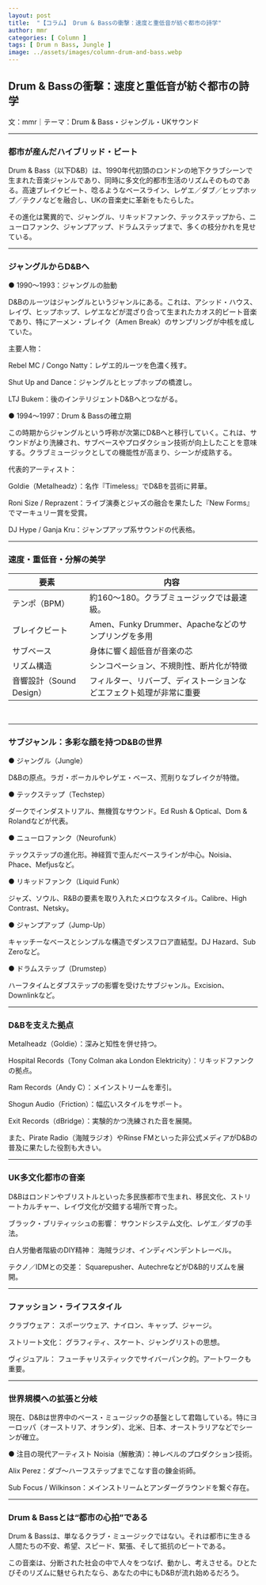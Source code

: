 ```yaml
---
layout: post
title:  "【コラム】 Drum & Bassの衝撃：速度と重低音が紡ぐ都市の詩学"
author: mmr
categories: [ Column ]
tags: [ Drum n Bass, Jungle ]
image: ../assets/images/column-drum-and-bass.webp
---
```


## Drum & Bassの衝撃：速度と重低音が紡ぐ都市の詩学

文：mmr｜テーマ：Drum & Bass・ジャングル・UKサウンド


<hr>

### 都市が産んだハイブリッド・ビート

Drum & Bass（以下D&B）は、1990年代初頭のロンドンの地下クラブシーンで生まれた音楽ジャンルであり、同時に多文化的都市生活のリズムそのものである。高速ブレイクビート、唸るようなベースライン、レゲエ／ダブ／ヒップホップ／テクノなどを融合し、UKの音楽史に革新をもたらした。

その進化は驚異的で、ジャングル、リキッドファンク、テックステップから、ニューロファンク、ジャンプアップ、ドラムステップまで、多くの枝分かれを見せている。


<hr>

### ジャングルからD&Bへ

● 1990〜1993：ジャングルの胎動

D&Bのルーツはジャングルというジャンルにある。これは、アシッド・ハウス、レイヴ、ヒップホップ、レゲエなどが混ざり合って生まれたカオス的ビート音楽であり、特にアーメン・ブレイク（Amen Break）のサンプリングが中核を成していた。

主要人物：

Rebel MC / Congo Natty：レゲエ的ルーツを色濃く残す。

Shut Up and Dance：ジャングルとヒップホップの橋渡し。

LTJ Bukem：後のインテリジェントD&Bへとつながる。

● 1994〜1997：Drum & Bassの確立期

この時期からジャングルという呼称が次第にD&Bへと移行していく。これは、サウンドがより洗練され、サブベースやプロダクション技術が向上したことを意味する。クラブミュージックとしての機能性が高まり、シーンが成熟する。

代表的アーティスト：

Goldie（Metalheadz）：名作『Timeless』でD&Bを芸術に昇華。

Roni Size / Reprazent：ライブ演奏とジャズの融合を果たした『New Forms』でマーキュリー賞を受賞。

DJ Hype / Ganja Kru：ジャンプアップ系サウンドの代表格。


<hr>

### 速度・重低音・分解の美学

<div class="table-border">
<table>
  <thead>
    <tr>
      <th>要素</th>
      <th>内容</th>
    </tr>
  </thead>
  <tbody>
    <tr>
      <td>テンポ（BPM）</td>
      <td>約160〜180。クラブミュージックでは最速級。</td>
    </tr>
    <tr>
      <td>ブレイクビート</td>
      <td>Amen、Funky Drummer、Apacheなどのサンプリングを多用</td>
    </tr>
    <tr>
      <td>サブベース</td>
      <td>身体に響く超低音が音楽の芯</td>
    </tr>
    <tr>
      <td>リズム構造</td>
      <td>シンコペーション、不規則性、断片化が特徴</td>
    </tr>
    <tr>
      <td>音響設計（Sound Design）</td>
      <td>フィルター、リバーブ、ディストーションなどエフェクト処理が非常に重要</td>
    </tr>
  </tbody>
</table>
</div>
<br>


<hr>

### サブジャンル：多彩な顔を持つD&Bの世界

● ジャングル（Jungle）

D&Bの原点。ラガ・ボーカルやレゲエ・ベース、荒削りなブレイクが特徴。

● テックステップ（Techstep）

ダークでインダストリアル、無機質なサウンド。Ed Rush & Optical、Dom & Rolandなどが代表。

● ニューロファンク（Neurofunk）

テックステップの進化形。神経質で歪んだベースラインが中心。Noisia、Phace、Mefjusなど。

● リキッドファンク（Liquid Funk）

ジャズ、ソウル、R&Bの要素を取り入れたメロウなスタイル。Calibre、High Contrast、Netsky。

● ジャンプアップ（Jump-Up）

キャッチーなベースとシンプルな構造でダンスフロア直結型。DJ Hazard、Sub Zeroなど。

● ドラムステップ（Drumstep）

ハーフタイムとダブステップの影響を受けたサブジャンル。Excision、Downlinkなど。


<hr>

### D&Bを支えた拠点

Metalheadz（Goldie）：深みと知性を併せ持つ。

Hospital Records（Tony Colman aka London Elektricity）：リキッドファンクの拠点。

Ram Records（Andy C）：メインストリームを牽引。

Shogun Audio（Friction）：幅広いスタイルをサポート。

Exit Records（dBridge）：実験的かつ洗練された音を展開。

また、Pirate Radio（海賊ラジオ）やRinse FMといった非公式メディアがD&Bの普及に果たした役割も大きい。


<hr>

### UK多文化都市の音楽

D&Bはロンドンやブリストルといった多民族都市で生まれ、移民文化、ストリートカルチャー、レイヴ文化が交錯する場所で育った。

ブラック・ブリティッシュの影響： サウンドシステム文化、レゲエ／ダブの手法。

白人労働者階級のDIY精神： 海賊ラジオ、インディペンデントレーベル。

テクノ／IDMとの交差： Squarepusher、AutechreなどがD&B的リズムを展開。


<hr>

### ファッション・ライフスタイル

クラブウェア： スポーツウェア、ナイロン、キャップ、ジャージ。

ストリート文化： グラフィティ、スケート、ジャングリストの思想。

ヴィジュアル： フューチャリスティックでサイバーパンク的。アートワークも重要。


<hr>

### 世界規模への拡張と分岐

現在、D&Bは世界中のベース・ミュージックの基盤として君臨している。特にヨーロッパ（オーストリア、オランダ）、北米、日本、オーストラリアなどでシーンが確立。

● 注目の現代アーティスト
Noisia（解散済）：神レベルのプロダクション技術。

Alix Perez：ダブ〜ハーフステップまでこなす音の錬金術師。

Sub Focus / Wilkinson：メインストリームとアンダーグラウンドを繋ぐ存在。


<hr>

### Drum & Bassとは“都市の心拍”である

Drum & Bassは、単なるクラブ・ミュージックではない。それは都市に生きる人間たちの不安、希望、スピード、緊張、そして抵抗のビートである。

この音楽は、分断された社会の中で人々をつなげ、動かし、考えさせる。ひとたびそのリズムに魅せられたなら、あなたの中にもD&Bが流れ始めるだろう。
